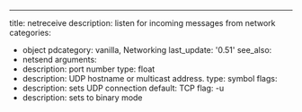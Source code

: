---
title: netreceive
description: listen for incoming messages from network
categories:
- object
pdcategory: vanilla, Networking
last_update: '0.51'
see_also:
- netsend
arguments:
- description: port number
  type: float
- description: UDP hostname or multicast address.
  type: symbol
flags:
- description: sets UDP connection 
  default: TCP
  flag: -u
- description: sets to binary mode 
